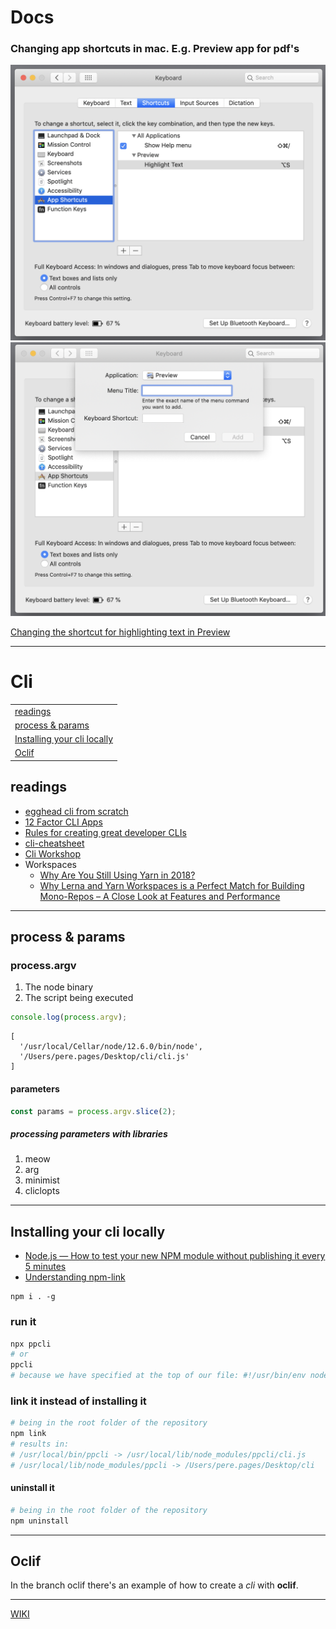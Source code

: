 # Docs

### Changing app shortcuts in mac. E.g. Preview app for pdf's

<img src="./assets/screenshot-1.png">
<img src="./assets/screenshot-2.png">

[Changing the shortcut for highlighting text in Preview](https://apple.stackexchange.com/questions/208638/changing-the-shortcut-for-highlighting-text-in-preview)

---

# Cli

|                                                              |
| ------------------------------------------------------------ |
| [readings](##readings)                                       |
| [process & params](##process & params)                       |
| [Installing your cli locally](##Installing your cli locally) |
| [Oclif](##Oclif)                                             |

## readings

- [egghead cli from scratch](https://egghead.io/lessons/node-js-develop-and-publish-a-node-js-cli-from-scratch)
- [12 Factor CLI Apps](https://medium.com/@jdxcode/12-factor-cli-apps-dd3c227a0e46)
- [Rules for creating great developer CLIs
  ](https://devrel.net/developer-experience/rules-for-creating-great-developer-clis)
- [cli-cheatsheet](https://github.com/sw-yx/cli-cheatsheet)
- [Cli Workshop](https://github.com/sw-yx/egghead-cli-workshop)
- Workspaces
  - [Why Are You Still Using Yarn in 2018?](https://iamturns.com/yarn-vs-npm-2018/)
  - [Why Lerna and Yarn Workspaces is a Perfect Match for Building Mono-Repos – A Close Look at Features and Performance](https://doppelmutzi.github.io/monorepo-lerna-yarn-workspaces/)

---

## process & params

### process.argv

1. The node binary
2. The script being executed

```js
console.log(process.argv);
```

```
[
  '/usr/local/Cellar/node/12.6.0/bin/node',
  '/Users/pere.pages/Desktop/cli/cli.js'
]
```

#### parameters

```js
const params = process.argv.slice(2);
```

##### processing parameters with libraries

1. meow
2. arg
3. minimist
4. cliclopts

---

## Installing your cli locally

- [Node.js — How to test your new NPM module without publishing it every 5 minutes](https://medium.com/@the1mills/how-to-test-your-npm-module-without-publishing-it-every-5-minutes-1c4cb4b369be)
- [Understanding npm-link](https://medium.com/dailyjs/how-to-use-npm-link-7375b6219557)

```
npm i . -g
```

### run it

```bash
npx ppcli
# or
ppcli
# because we have specified at the top of our file: #!/usr/bin/env node
```

### link it instead of installing it

```bash
# being in the root folder of the repository
npm link
# results in:
# /usr/local/bin/ppcli -> /usr/local/lib/node_modules/ppcli/cli.js
# /usr/local/lib/node_modules/ppcli -> /Users/pere.pages/Desktop/cli
```

#### uninstall it

```bash
# being in the root folder of the repository
npm uninstall
```

---

## Oclif

In the branch oclif there's an example of how to create a _cli_ with **oclif**.

---

[WIKI](https://github.com/pearpages/docs/wiki)
